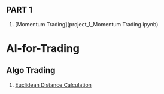 ## PART 1
1. [Momentum Trading](project_1_Momentum Trading.ipynb)

# AI-for-Trading

## Algo Trading
1. [Euclidean Distance Calculation](MY_Euclidian_Distance_m1_ex1_v3.ipynb)
